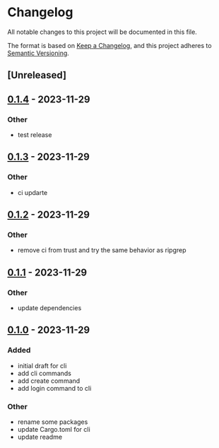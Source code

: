 # Changelog
All notable changes to this project will be documented in this file.

The format is based on [Keep a Changelog](https://keepachangelog.com/en/1.0.0/),
and this project adheres to [Semantic Versioning](https://semver.org/spec/v2.0.0.html).

## [Unreleased]

## [0.1.4](https://github.com/swarmd-io/swarmd/compare/swarmd-v0.1.3...swarmd-v0.1.4) - 2023-11-29

### Other
- test release

## [0.1.3](https://github.com/swarmd-io/swarmd/compare/swarmd-v0.1.2...swarmd-v0.1.3) - 2023-11-29

### Other
- ci updarte

## [0.1.2](https://github.com/swarmd-io/swarmd/compare/swarmd-v0.1.1...swarmd-v0.1.2) - 2023-11-29

### Other
- remove ci from trust and try the same behavior as ripgrep

## [0.1.1](https://github.com/swarmd-io/swarmd/compare/swarmd-v0.1.0...swarmd-v0.1.1) - 2023-11-29

### Other
- update dependencies

## [0.1.0](https://github.com/swarmd-io/swarmd/releases/tag/swarmd-v0.1.0) - 2023-11-29

### Added
- initial draft for cli
- add cli commands
- add create command
- add login command to cli

### Other
- rename some packages
- update Cargo.toml for cli
- update readme
